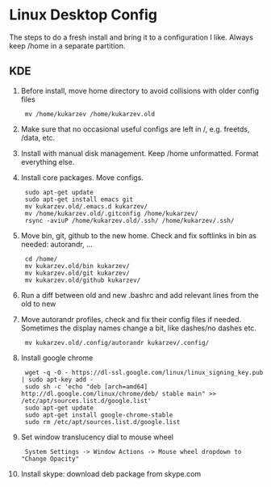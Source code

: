 # Linux Desktop Config
The steps to do a fresh install and bring it to a configuration I
like. Always keep /home in a separate partition.

## KDE
1) Before install, move home directory to avoid collisions with older
config files

        mv /home/kukarzev /home/kukarzev.old
	
3) Make sure that no occasional useful configs are left in /,
e.g. freetds, /data, etc.

3) Install with manual disk management. Keep /home unformatted. Format everything else.

4) Install core packages. Move configs.

        sudo apt-get update
        sudo apt-get install emacs git
        mv kukarzev.old/.emacs.d kukarzev/
        mv /home/kukarzev.old/.gitconfig /home/kukarzev/
        rsync -aviuP /home/kukarzev.old/.ssh/ /home/kukarzev/.ssh/

5) Move bin, git, github to the new home. Check and fix softlinks in
bin as needed: autorandr, ...

        cd /home/
        mv kukarzev.old/bin kukarzev/
        mv kukarzev.old/git kukarzev/
        mv kukarzev.old/github kukarzev/
	
6) Run a diff between old and new .bashrc and add relevant lines from
the old to new

7) Move autorandr profiles, check and fix their config files if
needed. Sometimes the display names change a bit, like dashes/no
dashes etc.

        mv kukarzev.old/.config/autorandr kukarzev/.config/
	
8) Install google chrome

        wget -q -O - https://dl-ssl.google.com/linux/linux_signing_key.pub | sudo apt-key add - 
        sudo sh -c 'echo "deb [arch=amd64] http://dl.google.com/linux/chrome/deb/ stable main" >> /etc/apt/sources.list.d/google.list'
        sudo apt-get update
        sudo apt-get install google-chrome-stable
        sudo rm /etc/apt/sources.list.d/google.list

9) Set window translucency dial to mouse wheel

        System Settings -> Window Actions -> Mouse wheel dropdown to "Change Opacity"
	
10) Install skype: download deb package from skype.com

